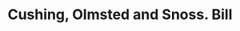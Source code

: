 ---
doi: 10.7916/D8184JKV
date_other: '1880'
date_other_textual: 1880-1889
form: printed ephemera
genre:
- Invoices
name:
- Cushing, Olmsted and Snoss
object_in_context_url: https://biggert.cul.columbia.edu/items/view/ave_biggert_00361
subject_hierarchical_geographic:
- Boston, Massachusetts, United States
subject_name:
- Cushing, Olmsted and Snoss
title: Cushing, Olmsted and Snoss. Bill
sort_title: Cushing, Olmsted and Snoss. Bill
call_number: ave_biggert_00361
coordinates:
- 42.35805555555556,-71.06361111111111
pid: ave_biggert_00361
identifiers: ave_biggert_00361
thumbnail: https://derivativo-1.library.columbia.edu/iiif/2/ldpd:344122/full/!256,256/0/native.jpg
permalink: /biggert/ave_biggert_00361/
layout: iiif-image-page
---